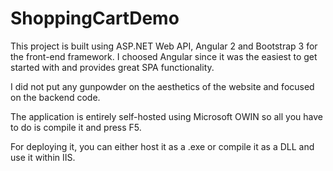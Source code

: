 # ShoppingCartDemo

This project is built using ASP.NET Web API, Angular 2 and Bootstrap 3
for the front-end framework. I choosed Angular since it was the easiest to 
get started with and provides great SPA functionality. 

I did not put any gunpowder on the aesthetics of the website and focused on the backend code.

The application is entirely self-hosted using Microsoft OWIN
so all you have to do is compile it and press F5. 

For deploying it, you can either host it as a .exe or compile it as a DLL
and use it within IIS.
